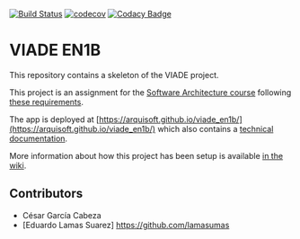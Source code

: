 [![Build Status](https://travis-ci.org/Arquisoft/viade_en1b.svg?branch=master)](https://travis-ci.org/Arquisoft/viade_en1b)
[![codecov](https://codecov.io/gh/Arquisoft/viade_en1b/branch/master/graph/badge.svg)](https://codecov.io/gh/Arquisoft/viade_en1b)
[![Codacy Badge](https://api.codacy.com/project/badge/Grade/eb242ef1364d43c4b134aa6b65acd970)](https://www.codacy.com/gh/Arquisoft/viade_en1b?utm_source=github.com&amp;utm_medium=referral&amp;utm_content=Arquisoft/viade_en1b&amp;utm_campaign=Badge_Grade)

# VIADE EN1B

This repository contains a skeleton of the VIADE project.

This project is an assignment for the [Software Architecture course](https://arquisoft.github.io/) following [these requirements](https://labra.solid.community/public/SoftwareArchitecture/AssignmentDescription/).

The app is deployed at [https://arquisoft.github.io/viade_en1b/](https://arquisoft.github.io/viade_en1b/) which also contains a [technical documentation](https://arquisoft.github.io/viade_en1b/docs).

More information about how this project has been setup is available [in the wiki](https://github.com/Arquisoft/viade_en1b/wiki).

## Contributors

- César García Cabeza
- [Eduardo Lamas Suarez] https://github.com/lamasumas

